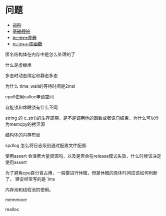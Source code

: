 # 问题
* ~~[进阶](./advance/issues.md)~~
* ~~[基础理论](./advance/issues.md)~~
* ~~[c、c++差异](./difference/issues.md)~~
* ~~[c、c++ 库函数](./libraryFunc/issues.md)~~

匿名结构体在内存中是怎么处理的了

什么是虚继承

多态时动态绑定和静态多态

为什么 time_wait的等待时间是2msl

epoll使用calloc申请空间

自旋锁和休眠锁有什么不同

string 的 c_str()的生存周期，是不是调用他的函数或者语句结束，为什么可以作为memcpy的拷贝源

结构体的内存布局

spdlog 怎么将日志级别通过配置文件配置.

使用assert 会浪费大量资源吗，以及是否会在release模式失效，什么时候该决定使用assert

为了避免cpu百分百占用，一般要进行休眠，但是休眠的具体时间应该如何判断了， 建安经常写的是 1ms

内存池和线程池的使用。

memmove

realloc

